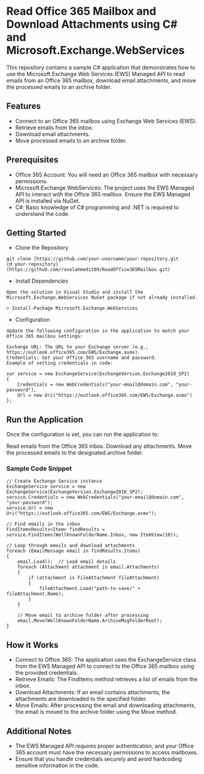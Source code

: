 # Read Office 365 Mailbox and Download Attachments using C# and Microsoft.Exchange.WebServices

This repository contains a sample C# application that demonstrates how to use the Microsoft Exchange Web Services (EWS) Managed API to read emails from an Office 365 mailbox, download email attachments, and move the processed emails to an archive folder.

## Features

- Connect to an Office 365 mailbox using Exchange Web Services (EWS).
- Retrieve emails from the inbox.
- Download email attachments.
- Move processed emails to an archive folder.

## Prerequisites

- Office 365 Account: You will need an Office 365 mailbox with necessary permissions.
- Microsoft.Exchange.WebServices: The project uses the EWS Managed API to interact with the Office 365 mailbox. Ensure the EWS Managed API is installed via NuGet.
- C#: Basic knowledge of C# programming and .NET is required to understand the code.

## Getting Started

- Clone the Repository
```
git clone [https://github.com/your-username/your-repository.git
cd your-repository](https://github.com/raselahmedit09/ReadOffice365Mailbox.git)
```
- Install Dependencies
```
Open the solution in Visual Studio and install the Microsoft.Exchange.WebServices NuGet package if not already installed.

> Install-Package Microsoft.Exchange.WebServices
```
- Configuration
```
Update the following configuration in the application to match your Office 365 mailbox settings:

Exchange URL: The URL to your Exchange server (e.g., https://outlook.office365.com/EWS/Exchange.asmx).
Credentials: Set your Office 365 username and password.
Example of setting credentials in code:

var service = new ExchangeService(ExchangeVersion.Exchange2010_SP2)
{
    Credentials = new WebCredentials("your-email@domain.com", "your-password"),
    Url = new Uri("https://outlook.office365.com/EWS/Exchange.asmx")
};
```

## Run the Application

Once the configuration is set, you can run the application to:

Read emails from the Office 365 inbox.
Download any attachments.
Move the processed emails to the designated archive folder.

### Sample Code Snippet
```
// Create Exchange Service instance
ExchangeService service = new ExchangeService(ExchangeVersion.Exchange2010_SP2);
service.Credentials = new WebCredentials("your-email@domain.com", "your-password");
service.Url = new Uri("https://outlook.office365.com/EWS/Exchange.asmx");

// Find emails in the inbox
FindItemsResults<Item> findResults = service.FindItems(WellKnownFolderName.Inbox, new ItemView(10));

// Loop through emails and download attachments
foreach (EmailMessage email in findResults.Items)
{
    email.Load();  // Load email details
    foreach (Attachment attachment in email.Attachments)
    {
        if (attachment is FileAttachment fileAttachment)
        {
            fileAttachment.Load("path-to-save/" + fileAttachment.Name);
        }
    }

    // Move email to archive folder after processing
    email.Move(WellKnownFolderName.ArchiveMsgFolderRoot);
}

```

## How it Works

- Connect to Office 365: The application uses the ExchangeService class from the EWS Managed API to connect to the Office 365 mailbox using the provided credentials.
- Retrieve Emails: The FindItems method retrieves a list of emails from the inbox.
- Download Attachments: If an email contains attachments, the attachments are downloaded to the specified folder.
- Move Emails: After processing the email and downloading attachments, the email is moved to the archive folder using the Move method.

## Additional Notes

- The EWS Managed API requires proper authentication, and your Office 365 account must have the necessary permissions to access mailboxes.
- Ensure that you handle credentials securely and avoid hardcoding sensitive information in the code.


